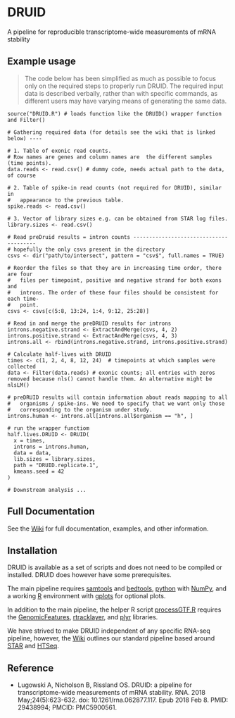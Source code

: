 # DRUID
A pipeline for reproducible transcriptome-wide measurements of mRNA stability

## Example usage

>The code below has been simplified as much as possible to focus only on the 
required steps to properly run DRUID. The required input data is described 
verbally, rather than with specific commands, as different users may have 
varying means of generating the same data.

```
source("DRUID.R") # loads function like the DRUID() wrapper function and Filter()

# Gathering required data (for details see the wiki that is linked below) ----

# 1. Table of exonic read counts.
# Row names are genes and column names are  the different samples (time points).
data.reads <- read.csv() # dummy code, needs actual path to the data, of course

# 2. Table of spike-in read counts (not required for DRUID), similar in
#   appearance to the previous table.
spike.reads <- read.csv()

# 3. Vector of library sizes e.g. can be obtained from STAR log files.
library.sizes <- read.csv()

# Read preDruid results = intron counts ---------------------------------------
# hopefully the only csvs present in the directory
csvs <- dir("path/to/intersect", pattern = "csv$", full.names = TRUE)  

# Reorder the files so that they are in increasing time order, there are four
#   files per timepoint, positive and negative strand for both exons and
#   introns. The order of these four files should be consistent for each time-
#   point.
csvs <- csvs[c(5:8, 13:24, 1:4, 9:12, 25:28)] 

# Read in and merge the preDRUID results for introns
introns.negative.strand <- ExtractAndMerge(csvs, 4, 2)
introns.positive.strand <- ExtractAndMerge(csvs, 4, 3)
introns.all <- rbind(introns.negative.strand, introns.positive.strand)

# Calculate half-lives with DRUID
times <- c(1, 2, 4, 8, 12, 24)  # timepoints at which samples were collected
data <- Filter(data.reads) # exonic counts; all entries with zeros removed because nls() cannot handle them. An alternative might be nlsLM()

# preDRUID results will contain information about reads mapping to all 
#   organisms / spike-ins. We need to specify that we want only those
#   corresponding to the organism under study.
introns.human <- introns.all[introns.all$organism == "h", ]

# run the wrapper functiom
half.lives.DRUID <- DRUID(
  x = times,
  introns = introns.human,
  data = data,
  lib.sizes = library.sizes,
  path = "DRUID.replicate.1",
  kmeans.seed = 42
)

# Downstream analysis ...
```

## Full Documentation

See the [Wiki](https://github.com/risslandlab/DRUID/wiki) for full 
documentation, examples, and other information.

## Installation

DRUID is available as a set of scripts and does not need to be compiled or
installed. DRUID does however have some prerequisites.

The main pipeline requires [samtools](https://github.com/samtools/samtools) and 
[bedtools](http://bedtools.readthedocs.io/en/latest/index.html), [python](http://www.python.org/) with [NumPy](http://www.numpy.org/), and a working 
[R](https://cran.r-project.org/) environment with 
[gplots](https://cran.r-project.org/web/packages/gplots/index.html) for optional
plots. 

In addition to the main pipeline, the helper R script 
[processGTF.R](https://github.com/risslandlab/DRUID/blob/master/processGTF.R)
requires the [GenomicFeatures](http://bioconductor.org/packages/release/bioc/html/GenomicFeatures.html), [rtracklayer](http://bioconductor.org/packages/release/bioc/html/rtracklayer.html), and [plyr](https://cran.r-project.org/web/packages/plyr/index.html) libraries.

We have strived to make DRUID independent of any specific RNA-seq pipeline,
however, the [Wiki](https://github.com/risslandlab/DRUID/wiki) outlines our 
standard pipeline based around [STAR](https://github.com/alexdobin/STAR) and 
[HTSeq](http://www-huber.embl.de/HTSeq/doc/overview.html).

## Reference

* Lugowski A, Nicholson B, Rissland OS. DRUID: a pipeline for transcriptome-wide measurements of mRNA stability. RNA. 2018 May;24(5):623-632. doi: 10.1261/rna.062877.117. Epub 2018 Feb 8. PMID: 29438994; PMCID: PMC5900561.
